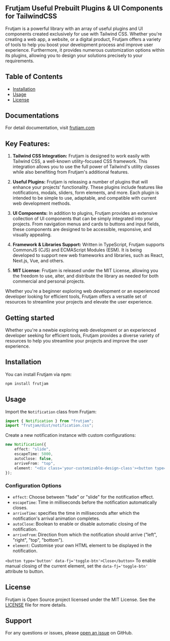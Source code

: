 ## Frutjam Useful Prebuilt Plugins & UI Components for TailwindCSS

Frutjam is a powerful library with an array of useful plugins and UI components created exclusively for use with Tailwind CSS. Whether you're creating a web app, a website, or a digital product, Frutjam offers a variety of tools to help you boost your development process and improve user experience. Furthermore, it provides numerous customization options within its plugins, allowing you to design your solutions precisely to your requirements.

## Table of Contents

- [Installation](#installation)
- [Usage](#usage)
- [License](#license)

## Documentations
For detail documentation, visit [frutjam.com](https://frutjam.com)
	
## Key Features:

1. **Tailwind CSS Integration:** Frutjam is designed to work easily with Tailwind CSS, a well-known utility-focused CSS framework. This integration allows you to use the full power of Tailwind's utility classes while also benefiting from Frutjam's additional features.

2. **Useful Plugins:** Frutjam is releasing a number of plugins that will enhance your projects' functionality. These plugins include features like notifications, modals, sliders, form elements, and more. Each plugin is intended to be simple to use, adaptable, and compatible with current web development methods.

3. **UI Components:** In addition to plugins, Frutjam provides an extensive collection of UI components that can be simply integrated into your projects. From navigation menus and cards to buttons and input fields, these components are designed to be accessible, responsive, and visually appealing.

4. **Framework & Libraries Support:** Written in TypeScript, Frutjam supports CommonJS (CJS) and ECMAScript Modules (ESM). It is being developed to support new web frameworks and libraries, such as React, Next.js, Vue, and others.

5. **MIT License:** Frutjam is released under the MIT License, allowing you the freedom to use, alter, and distribute the library as needed for both commercial and personal projects.

Whether you're a beginner exploring web development or an experienced developer looking for efficient tools, Frutjam offers a versatile set of resources to streamline your projects and elevate the user experience.

## Getting started

Whether you're a newbie exploring web development or an experienced developer seeking for efficient tools, Frutjam provides a diverse variety of resources to help you streamline your projects and improve the user experience.

## Installation

You can install Frutjam via npm:

```bash
npm install frutjam
```

## Usage

Import the `Notification` class from Frutjam:

```typescript
import { Notification } from "frutjam";
import "frutjam/dist/notification.css";
```

Create a new notification instance with custom configurations:

```typescript
new Notification({
    effect: "slide",
    escapeTime: 5000,
    autoClose: false,
    arriveFrom: "top",
    element: "<div class='your-customizable-design-class'><button type='button' data-fj='toggle-btn'>Close</button><!-- Add your other elements here --></div>"
});
```

### Configuration Options

- `effect`: Choose between "fade" or "slide" for the notification effect.
- `escapeTime`: Time in milliseconds before the notification automatically closes.
- `arriveTime`: specifies the time in milliseconds after which the notification's arrival animation completes.
- `autoClose`: Boolean to enable or disable automatic closing of the notification.
- `arriveFrom`: Direction from which the notification should arrive ("left", "right", "top", "bottom").
- `element`: Customise your own HTML element to be displayed in the notification.

`<button type='button' data-fj='toggle-btn'>Close</button>` 
To enable manual closing of the current element, set the `data-fj='toggle-btn'` attribute to button.

## License

Frutjam is Open Source project licensed under the MIT License. See the [LICENSE](LICENSE) file for more details.

## Support

For any questions or issues, please [open an issue](https://github.com/nezanuha/frutjam/issues) on GitHub.
